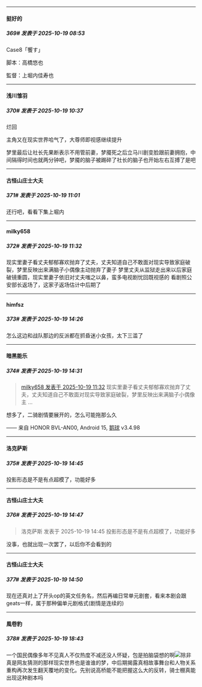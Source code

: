 ﻿
*****

####  挺好的  
##### 369#       发表于 2025-10-19 08:53

Case8「饗す」

脚本：高橋悠也

監督：上堀内佳寿也


*****

####  浅川雏羽  
##### 370#       发表于 2025-10-19 10:37

烂回

主角又在现实世界哈气了，大尊师即视感继续提升

梦里最后让社长先果断表示不用管前妻，梦魇死之后立马川剧变脸跟前妻拥抱，中间隔得时间也就两分钟吧，梦魇的脑子被踢碎了社长的脑子也开始左右互搏了是吧


*****

####  古怪山庄士大夫  
##### 371#       发表于 2025-10-19 11:01

还行吧，看看下集上堀内


*****

####  milky658  
##### 372#       发表于 2025-10-19 11:32

现实里妻子看丈夫郁郁寡欢抛弃了丈夫，丈夫知道自己不敢面对现实导致家庭破裂，梦里反映出来满脑子小偶像主动抛弃了妻子
梦里丈夫从监狱走出来以后家庭破镜重圆，现实里妻子依旧对丈夫嗤之以鼻，蛮多电视剧忧回既视感的
看剧照公安部长返场了，这家子返场估计中后期了


*****

####  himfsz  
##### 373#       发表于 2025-10-19 14:26

怎么这边和战队那边的反派都在抓昏迷小女孩，太下三滥了


*****

####  暗黑能乐  
##### 374#       发表于 2025-10-19 14:31

<blockquote><a href="httphttps://stage1st.com/2b/forum.php?mod=redirect&amp;goto=findpost&amp;pid=68593119&amp;ptid=2250267" target="_blank">milky658 发表于 2025-10-19 11:32</a>
现实里妻子看丈夫郁郁寡欢抛弃了丈夫，丈夫知道自己不敢面对现实导致家庭破裂，梦里反映出来满脑子小偶像主 ...</blockquote>
想多了，二骑剧情要展开的，怎么可能拖那么久

—— 来自 HONOR BVL-AN00, Android 15, [鹅球](https://www.pgyer.com/GcUxKd4w) v3.4.98


*****

####  洛克萨斯  
##### 375#       发表于 2025-10-19 14:45

投影形态是不是有点超模了，功能好多

*****

####  古怪山庄士大夫  
##### 376#       发表于 2025-10-19 14:47

<blockquote>洛克萨斯 发表于 2025-10-19 14:45
投影形态是不是有点超模了，功能好多</blockquote>
没事，也就出现一次罢了，以后你不会看到的


*****

####  古怪山庄士大夫  
##### 377#       发表于 2025-10-19 14:50

现在还真对上了开头op的英文任务名，然后再编日常单元剧套，看来本剧会跟geats一样，属于那种偏单元剧格式(剧情是连续的)


*****

####  風卷豹  
##### 378#       发表于 2025-10-19 18:43

一个国民偶像多年不见真人不仅热度不减还没人怀疑，包是拍脑袋想的啊<img src="https://static.stage1st.com/image/smiley/face2017/037.png" referrerpolicy="no-referrer">除非真是网友猜测的那样现实世界也是谁谁的梦，中后期揭露真相故事舞台和人物关系重构再次发生翻天覆地的变化。先别说高桥能不能把握这么大的反转，骑士棚真能出现这种剧本吗

